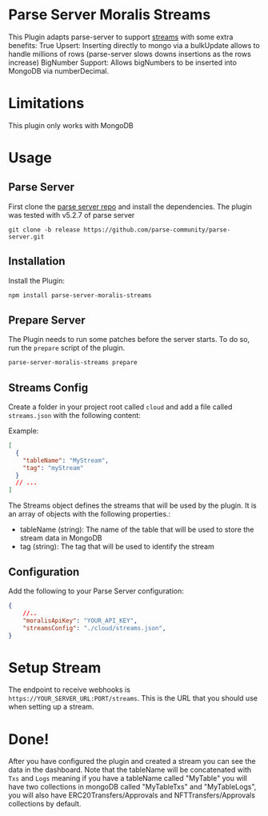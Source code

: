# Parse Server Moralis Streams

This Plugin adapts parse-server to support [streams](https://github.com/MoralisWeb3/streams-beta) with some extra benefits:
True Upsert: Inserting directly to mongo via a bulkUpdate allows to handle millions of rows (parse-server slows downs insertions as the rows increase)
BigNumber Support: Allows bigNumbers to be inserted into MongoDB via numberDecimal.


# Limitations
This plugin only works with MongoDB

# Usage

## Parse Server

First clone the [parse server repo](https://github.com/parse-community/parse-server.git) and install the dependencies. The plugin was tested with v5.2.7 of parse server

```
git clone -b release https://github.com/parse-community/parse-server.git
```

## Installation

Install the Plugin:

```bash
npm install parse-server-moralis-streams
```

## Prepare Server

The Plugin needs to run some patches before the server starts. To do so, run the `prepare` script of the plugin.

```bash
parse-server-moralis-streams prepare
```

## Streams Config

Create a folder in your project root called `cloud` and add a file called `streams.json` with the following content:

Example:
```json
[
  {
    "tableName": "MyStream",
    "tag": "myStream"
  }
  // ...
]
```

The Streams object defines the streams that will be used by the plugin. It is an array of objects with the following properties.:

  - tableName (string): The name of the table that will be used to store the stream data in MongoDB
  - tag (string): The tag that will be used to identify the stream

## Configuration

Add the following to your Parse Server configuration:

```json
{
    //..
    "moralisApiKey": "YOUR_API_KEY",
    "streamsConfig": "./cloud/streams.json",
}
```

# Setup Stream

The endpoint to receive webhooks is `https://YOUR_SERVER_URL:PORT/streams`. This is the URL that you should use when setting up a stream.

# Done!

After you have configured the plugin and created a stream you can see the data in the dashboard. Note that the tableName will be concatenated with `Txs` and `Logs` meaning if you have a tableName called "MyTable" you will have two collections in mongoDB called "MyTableTxs" and "MyTableLogs", you will also have ERC20Transfers/Approvals and NFTTransfers/Approvals collections by default.
